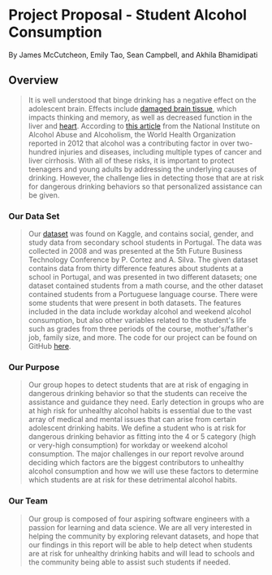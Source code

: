 # Project Proposal - Student Alcohol Consumption
By James McCutcheon, Emily Tao, Sean Campbell, and Akhila Bhamidipati

## Overview
>It is well understood that binge drinking has a negative effect on the adolescent brain. Effects include [damaged brain tissue](https://www.npr.org/templates/story/story.php?storyId=122765890), which impacts thinking and memory, as well as decreased function in the liver and [heart](http://www.heart.org/en/healthy-living/healthy-eating/eat-smart/nutrition-basics/alcohol-and-heart-health). According to [this article](https://www.niaaa.nih.gov/alcohol-health/overview-alcohol-consumption/alcohol-facts-and-statistics) from the National Institute on Alcohol Abuse and Alcoholism, the World Health Organization reported in 2012 that alcohol was a contributing factor in over two-hundred injuries and diseases, including multiple types of cancer and liver cirrhosis. With all of these risks, it is important to protect teenagers and young adults by addressing the underlying causes of drinking. However, the challenge lies in detecting those that are at risk for dangerous drinking behaviors so that personalized assistance can be given.  


### Our Data Set
>Our [dataset](https://www.kaggle.com/uciml/student-alcohol-consumption/home) was found on Kaggle, and contains social, gender, and study data from secondary school students in Portugal. The data was collected in 2008 and was presented at the 5th Future Business Technology Conference by P. Cortez and A. Silva. The given dataset contains data from thirty difference features about students at a school in Portugal, and was presented in two different datasets; one dataset contained students from a math course, and the other dataset contained students from a Portuguese language course. There were some students that were present in both datasets. The features included in the data include workday alcohol and weekend alcohol consumption, but also other variables related to the student's life such as grades from three periods of the course, mother's/father's job, family size, and more. The code for our project can be found on GitHub [here](https://github.com/jamesbmc/370-final-project). 

### Our Purpose
>Our group hopes to detect students that are at risk of engaging in dangerous drinking behavior so that the students can receive the assistance and guidance they need. Early detection in groups who are at high risk for unhealthy alcohol habits is essential due to the vast array of medical and mental issues that can arise from certain adolescent drinking habits.  We define a student who is at risk for dangerous drinking behavior as fitting into the 4 or 5 category (high or very-high consumption) for workday or weekend alcohol consumption. The major challenges in our report revolve around deciding which factors are the biggest contributors to unhealthy alcohol consumption and how we will use these factors to determine which students are at risk for these detrimental alcohol habits. 

### Our Team
>Our group is composed of four aspiring software engineers with a passion for learning and data science. We are all very interested in helping the community by exploring relevant datasets, and hope that our findings in this report will be able to help detect when students are at risk for unhealthy drinking habits and will lead to schools and the community being able to assist such students if needed. 
